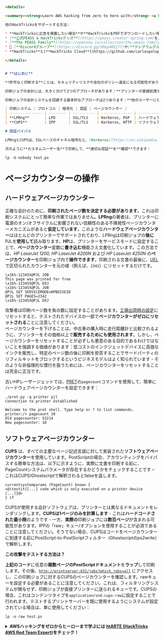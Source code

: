 ```markdown
<details>

<summary><strong>Learn AWS hacking from zero to hero with</strong> <a href="https://training.hacktricks.xyz/courses/arte"><strong>htARTE (HackTricks AWS Red Team Expert)</strong></a><strong>!</strong></summary>

他のHackTricksをサポートする方法:

* **HackTricksに広告を掲載したい場合**や**HackTricksをPDFでダウンロードしたい場合**は、[**サブスクリプションプラン**](https://github.com/sponsors/carlospolop)をチェックしてください。
* [**公式PEASS & HackTricksグッズ**](https://peass.creator-spring.com)を入手する
* [**The PEASS Family**](https://opensea.io/collection/the-peass-family)を発見し、独占的な[**NFTs**](https://opensea.io/collection/the-peass-family)のコレクションをチェックする
* 💬 [**Discordグループ**](https://discord.gg/hRep4RUj7f)や[**テレグラムグループ**](https://t.me/peass)に**参加する**か、**Twitter** 🐦 [**@carlospolopm**](https://twitter.com/carlospolopm)を**フォローする**。
* **HackTricks**と[**HackTricks Cloud**](https://github.com/carlospolop/hacktricks-cloud)のgithubリポジトリにPRを提出して、あなたのハッキングテクニックを共有する。

</details>


# **はじめに**

**許可なく印刷する**ことは、セキュリティリスクや会社のポリシー違反になる可能性があります。印刷ジョブに課金される環境では、内部攻撃者が会計システムをバイパスする動機があります。さらに、ほとんどのネットワークプリンターに対する攻撃では、「印刷」ができることが前提条件です。

印刷ジョブの会計には、大きく分けて2つのアプローチがあります：**プリンターが直接処理するか、プリントサーバーを介して処理するか**です。最初のアプローチはベンダー固有で、通常は特別な「プリンタードライバー」が関与し、ここでは詳しくは説明しません。もう一方のアプローチでは、[CUPS](https://en.wikipedia.org/wiki/CUPS)や[LPRng](https://en.wikipedia.org/wiki/LPRng)のようなソフトウェア実装を使用して会計を処理する別のプリントサーバーが関与し、企業や機関で一般的です。プリントサーバーはLPD、IPPなどの印刷プロトコルを使用し、ジョブを実際のプリンターに転送します。**直接プリンターへのネットワークアクセスを制限することが重要です**。そうでなければ、攻撃者は**簡単にプリントサーバーをバイパス**し、その会計メカニズムを回避することができます。これは、LPD、IPP、raw、HTTP、SMB、FTP、SNMPなどの典型的および非典型的なポートへのアクセスをフィルタリングすることを意味します。

印刷ジョブの会計システムを回避する基本的なアプローチは2つあります：**他のユーザーになりすますか、印刷ページのカウンターを操作する**かです。以下では、学術および企業環境で使用される人気のあるオープンソース印刷システムであるLPRng（v3.8.B）とCUPS（v2.1.4）のインストールについて、両方のオプションが議論されます。以下に、両システムのセキュリティ機能の比較を示します。

| 印刷システム | プロトコル | 暗号化 | 認証 | ページカウンター |
| --------------- | -------- | ---------- | -------------- | ------------ |
| **LPRng**       | LPD      | SSL/TLS    | Kerberos, PGP  | ハードウェア     |
| **CUPS**        | IPP      | SSL/TLS    | Kerberos, HTTP | ソフトウェア     |

# 認証バイパス

LPRngとCUPSは、SSLベースのチャネル暗号化と、[Kerberos](https://en.wikipedia.org/wiki/Kerberos\_\(protocol\))、[PGP](https://en.wikipedia.org/wiki/Pretty\_Good\_Privacy)署名された印刷ジョブ、またはHTTP [basic](https://en.wikipedia.org/wiki/Basic\_access\_authentication)/[digest](https://en.wikipedia.org/wiki/Digest\_access\_authentication)認証のような安全な認証スキームを提供します。**適切に設定されている**場合、攻撃者がプリンターに直接アクセスできない場合、彼女は**他のユーザーになりすますことはできません**。しかしながら、これらのセキュリティ機能は**オプションで、実際のプリントサーバーではほとんど適用されていません**。代わりに、**LPD（LPRng）またはIPP（CUPS）パラメータとして与えられたユーザー名がログに記録され、会計されます** – これはクライアント側で任意の値に設定できます。これは、ほとんどの機関での単純なコストベネフィットの考慮によるものです：**Kerberosは各クライアントで特別なセットアップが必要**であり、**HTTP**認証は、何かを印刷したいときにユーザーが**パスワードを入力する必要があります**が、数枚の未計上の印刷物のコストは許容できます。

次のように**カスタムユーザー名**で印刷して、**適切な認証**を**確認**できます：
```
```
lp -U nobody test.ps
```
# ページカウンターの操作

## ハードウェアページカウンター

正確な会計のために、**印刷されたページ数を決定する必要があります**。これは印刷システムにとって簡単な作業ではありません。**LPRng**の著者は、プリンターに電源のオン/オフサイクルに影響されない信頼性のある不揮発性ページカウンターメカニズムがあると**仮定しています**。このような**ハードウェアページカウンター**はほとんどのプリンターでサポートされており、LPRngは印刷ジョブの**後に**PJLを**使用して**読み取ります。**HP**は、プリンターをサービスモードに設定することで、**ページカウンター**変数に**書き込む**機能さえ文書化しています。この方法では、_HP LaserJet 1200, HP LaserJet 4200N_ および _HP LaserJet 4250N_ の**ページカウンター**を印刷ジョブ内で**操作できます**。印刷される文書の最後に、[UEL](./#uel)で区切られたカウンターを元の値（例えば、`2342`）にリセットするだけです。
```
\x1b%-12345X@PJL JOB
This page was printed for free
\x1b%-12345X@PJL EOJ
\x1b%-12345X@PJL JOB
@PJL SET SERVICEMODE=HPBOISEID
@PJL SET PAGES=2342
\x1b%-12345X@PJL EOJ
```
攻撃者は印刷ページ数を負の数に設定することがあります。[工場出荷時の設定](factory-defaults.md)にリセットすると、テストされたデバイスの一部で**ページカウンターがゼロにリセットされる**ことに注意してください。\
ページカウンターを下げることは、中古車の購入時に走行距離計と比較されるように、プリンターをその価格以上で**販売するためにも使用されます**。しかし、ページカウンターをリセットすることが必ずしも悪意のある目的であるわけではないことを強調する価値があります：低コストのインクジェットデバイスに高価なインクを販売し、特定のページ数の後に印刷を拒否することでサードパーティのリフィルキットをブロックするというビジネスモデルはよく知られています - そのような非倫理的な慣行を扱うためには、ページカウンターをリセットすることは完全に正当です。

古いHPレーザージェットでは、[PRET](https://github.com/RUB-NDS/PRET)の`pagecount`コマンドを使用して、簡単にハードウェアページカウンターを設定できます：
```
./pret.py -q printer pjl
Connection to printer established

Welcome to the pret shell. Type help or ? to list commands.
printer:/> pagecount 10
Old pagecounter: 53214
New pagecounter: 10
```
## ソフトウェアページカウンター

**CUPS** は、すべての主要なページ記述言語に対して実装された**ソフトウェアページカウンター**を使用しています。PostScriptの場合、アカウンティングをバイパスする簡単な方法は、以下に示すように、実際に文書を印刷する前に、PageCountシステムパラメータが存在するかどうかをチェックすることです – これはCUPS/Ghostscriptで解釈されるとfalseを返します。
```
currentsystemparams (PageCount) known {
<@\textit{[...] code which is only executed on a printer device [...]}@>
} if
```
CUPSが使用する会計ソフトウェアは、プリンターとは異なるドキュメントをレンダリングします。**CUPSは1ページのみを計算します** - これは**ハードコードされた最小限**のようです - 一方、**実際の**印刷ジョブには**数百ページ**が含まれる可能性があります。IPPの「raw」キュー/オプションを使用することが必須であることに注意してください。そうでない場合、CUPSはコードをページカウンターに到達する前にPostScript-to-PostScriptフィルター（Ghostscriptのps2write）で解析します。

**この攻撃をテストする方法は？**

**上記のコード**に任意の**複数ページのPostScriptドキュメント**を**ラップ**して印刷します。その後、[`http://printserver:631/jobs?which_jobs=all`](http://printserver:631/jobs?which\_jobs=all) にアクセスし、この印刷ジョブに対するCUPSのページカウンターを確認します。rawキューを設定する必要があることに注意してください。これは、フィルタリングシステムが関与せず、印刷ジョブが直接プリンターに送られるキューです。CUPSの場合、これはコンテンツタイプを`application/vnd.cups-raw`に設定することで行われます。テストするプリントサーバーを既に使用するようにシステムが設定されている場合は、単に使用してください：
```
lp -o raw test.ps
```
<details>

<summary><strong>AWSハッキングをゼロからヒーローまで学ぶには</strong> <a href="https://training.hacktricks.xyz/courses/arte"><strong>htARTE (HackTricks AWS Red Team Expert)</strong></a><strong>をチェック！</strong></summary>

HackTricksをサポートする他の方法:

* **HackTricksにあなたの会社を広告したい場合**や**HackTricksをPDFでダウンロードしたい場合**は、[**サブスクリプションプラン**](https://github.com/sponsors/carlospolop)をチェックしてください。
* [**公式PEASS & HackTricksグッズ**](https://peass.creator-spring.com)を入手する
* [**The PEASS Family**](https://opensea.io/collection/the-peass-family)を発見し、独占的な[**NFTs**](https://opensea.io/collection/the-peass-family)のコレクションをチェックする
* 💬 [**Discordグループ**](https://discord.gg/hRep4RUj7f)に**参加する**か、[**テレグラムグループ**](https://t.me/peass)に参加するか、**Twitter** 🐦 [**@carlospolopm**](https://twitter.com/carlospolopm)を**フォローする**。
* [**HackTricks**](https://github.com/carlospolop/hacktricks)と[**HackTricks Cloud**](https://github.com/carlospolop/hacktricks-cloud)のgithubリポジトリにPRを提出して、あなたのハッキングのコツを**共有する**。

</details>
